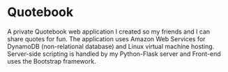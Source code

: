 # Quotebook
A private Quotebook web application I created so my friends and I can share quotes for fun. The application uses Amazon Web Services for DynamoDB (non-relational database) and Linux virtual machine hosting. Server-side scripting is handled by my Python-Flask server and Front-end uses the Bootstrap framework.
